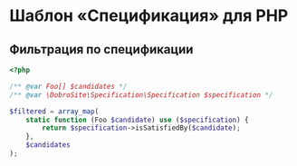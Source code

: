 # Шаблон «Спецификация» для PHP

## Фильтрация по спецификации

```php
<?php

/** @var Foo[] $candidates */
/** @var \DobroSite\Specification\Specification $specification */

$filtered = array_map(
    static function (Foo $candidate) use ($specification) {
        return $specification->isSatisfiedBy($candidate);
    },
    $candidates
);
```
